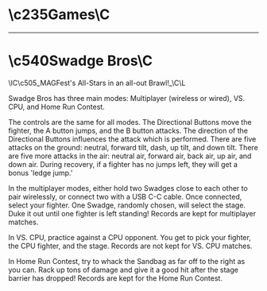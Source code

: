 # \c235Games\C

---

# \c540Swadge Bros\C

\lC\c505_MAGFest's All-Stars in an all-out Brawl!_\C\L

Swadge Bros has three main modes: Multiplayer (wireless or wired), VS. CPU, and Home Run Contest.

The controls are the same for all modes. The Directional Buttons move the fighter, the A button jumps, and the B button attacks. The direction of the Directional Buttons influences the attack which is performed. There are five attacks on the ground: neutral, forward tilt, dash, up tilt, and down tilt. There are five more attacks in the air: neutral air, forward air, back air, up air, and down air. During recovery, if a fighter has no jumps left, they will get a bonus 'ledge jump.'

In the multiplayer modes, either hold two Swadges close to each other to pair wirelessly, or connect two with a USB C-C cable. Once connected, select your fighter. One Swadge, randomly chosen, will select the stage. Duke it out until one fighter is left standing! Records are kept for multiplayer matches.

In VS. CPU, practice against a CPU opponent. You get to pick your fighter, the CPU fighter, and the stage. Records are not kept for VS. CPU matches.

In Home Run Contest, try to whack the Sandbag as far off to the right as you can. Rack up tons of damage and give it a good hit after the stage barrier has dropped! Records are kept for the Home Run Contest.
